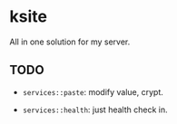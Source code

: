 # ksite

All in one solution for my server.

## TODO

- `services::paste`: modify value, crypt.

- `services::health`: just health check in.
